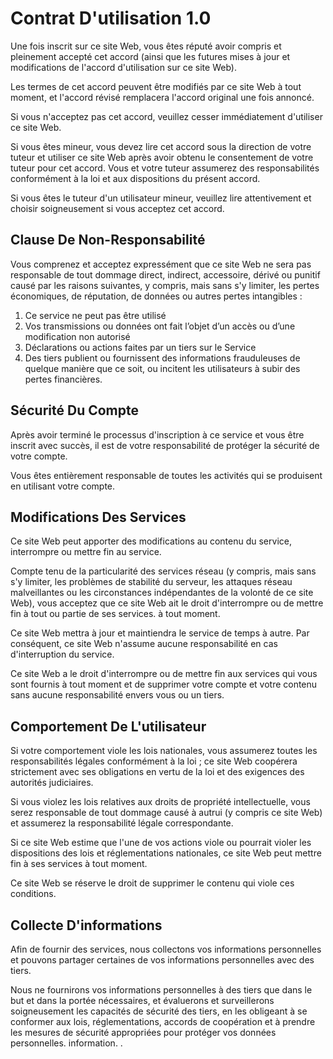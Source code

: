 # Contrat D'utilisation 1.0

Une fois inscrit sur ce site Web, vous êtes réputé avoir compris et pleinement accepté cet accord (ainsi que les futures mises à jour et modifications de l'accord d'utilisation sur ce site Web).

Les termes de cet accord peuvent être modifiés par ce site Web à tout moment, et l'accord révisé remplacera l'accord original une fois annoncé.

Si vous n'acceptez pas cet accord, veuillez cesser immédiatement d'utiliser ce site Web.

Si vous êtes mineur, vous devez lire cet accord sous la direction de votre tuteur et utiliser ce site Web après avoir obtenu le consentement de votre tuteur pour cet accord. Vous et votre tuteur assumerez des responsabilités conformément à la loi et aux dispositions du présent accord.

Si vous êtes le tuteur d'un utilisateur mineur, veuillez lire attentivement et choisir soigneusement si vous acceptez cet accord.

## Clause De Non-Responsabilité

Vous comprenez et acceptez expressément que ce site Web ne sera pas responsable de tout dommage direct, indirect, accessoire, dérivé ou punitif causé par les raisons suivantes, y compris, mais sans s'y limiter, les pertes économiques, de réputation, de données ou autres pertes intangibles :

1. Ce service ne peut pas être utilisé
1. Vos transmissions ou données ont fait l’objet d’un accès ou d’une modification non autorisé
1. Déclarations ou actions faites par un tiers sur le Service
1. Des tiers publient ou fournissent des informations frauduleuses de quelque manière que ce soit, ou incitent les utilisateurs à subir des pertes financières.

## Sécurité Du Compte

Après avoir terminé le processus d'inscription à ce service et vous être inscrit avec succès, il est de votre responsabilité de protéger la sécurité de votre compte.

Vous êtes entièrement responsable de toutes les activités qui se produisent en utilisant votre compte.

## Modifications Des Services

Ce site Web peut apporter des modifications au contenu du service, interrompre ou mettre fin au service.

Compte tenu de la particularité des services réseau (y compris, mais sans s'y limiter, les problèmes de stabilité du serveur, les attaques réseau malveillantes ou les circonstances indépendantes de la volonté de ce site Web), vous acceptez que ce site Web ait le droit d'interrompre ou de mettre fin à tout ou partie de ses services. à tout moment.

Ce site Web mettra à jour et maintiendra le service de temps à autre. Par conséquent, ce site Web n'assume aucune responsabilité en cas d'interruption du service.

Ce site Web a le droit d'interrompre ou de mettre fin aux services qui vous sont fournis à tout moment et de supprimer votre compte et votre contenu sans aucune responsabilité envers vous ou un tiers.

## Comportement De L'utilisateur

Si votre comportement viole les lois nationales, vous assumerez toutes les responsabilités légales conformément à la loi ; ce site Web coopérera strictement avec ses obligations en vertu de la loi et des exigences des autorités judiciaires.

Si vous violez les lois relatives aux droits de propriété intellectuelle, vous serez responsable de tout dommage causé à autrui (y compris ce site Web) et assumerez la responsabilité légale correspondante.

Si ce site Web estime que l'une de vos actions viole ou pourrait violer les dispositions des lois et réglementations nationales, ce site Web peut mettre fin à ses services à tout moment.

Ce site Web se réserve le droit de supprimer le contenu qui viole ces conditions.

## Collecte D'informations

Afin de fournir des services, nous collectons vos informations personnelles et pouvons partager certaines de vos informations personnelles avec des tiers.

Nous ne fournirons vos informations personnelles à des tiers que dans le but et dans la portée nécessaires, et évaluerons et surveillerons soigneusement les capacités de sécurité des tiers, en les obligeant à se conformer aux lois, réglementations, accords de coopération et à prendre les mesures de sécurité appropriées pour protéger vos données personnelles. information. .